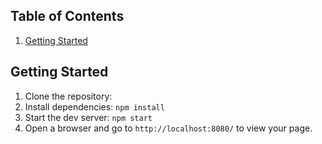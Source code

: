 
## Table of Contents
1. [Getting Started](#getting-started)

## Getting Started
1. Clone the repository:
2. Install dependencies:
`npm install`
3. Start the dev server:
`npm start`
4. Open a browser and go to `http://localhost:8080/` to view your page. 
